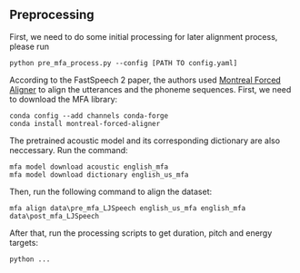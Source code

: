 ## Preprocessing

First, we need to do some initial processing for later alignment process, please run
```
python pre_mfa_process.py --config [PATH TO config.yaml]
```
 
According to the FastSpeech 2 paper, the authors used [Montreal Forced Aligner](https://montreal-forced-aligner.readthedocs.io/en/latest/) to align the utterances and the phoneme sequences. First, we need to download the MFA library:
```
conda config --add channels conda-forge
conda install montreal-forced-aligner
```

The pretrained acoustic model and its corresponding dictionary are also neccessary. Run the command: 
```
mfa model download acoustic english_mfa
mfa model download dictionary english_us_mfa
```

Then, run the following command to align the dataset:
```
mfa align data\pre_mfa_LJSpeech english_us_mfa english_mfa data\post_mfa_LJSpeech
```

After that, run the processing scripts to get duration, pitch and energy targets:
```
python ...
```